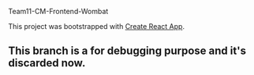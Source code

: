 Team11-CM-Frontend-Wombat

This project was bootstrapped with [Create React App](https://github.com/facebook/create-react-app).

## This branch is a for debugging purpose and it's discarded now.

